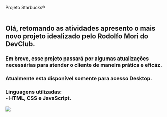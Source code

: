 Projeto Starbucks®
<br>
<br>
<h2>Olá, retomando as atividades apresento o mais novo projeto idealizado pelo Rodolfo Mori do DevClub.</h2>
<h3>Em breve, esse projeto passará por algumas atualizações necessárias para atender o cliente de maneira prática e eficáz.</h3>

<h3>Atualmente esta disponível somente para acesso Desktop.</h3>

<h3>Linguagens utilizadas: 
  
<br>
- HTML, CSS e JavaScript. </h3>

<img src="https://github.com/VitorDev92/Projeto-Starbucks/blob/master/img/Desktop%20-%20starbucks.jpeg?raw=true"/>
